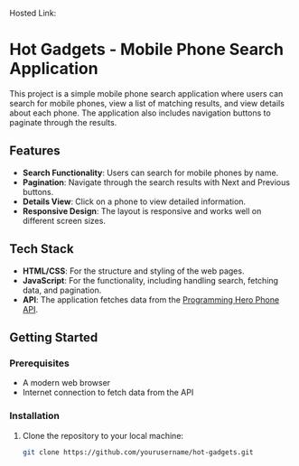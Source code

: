 Hosted Link:

# Hot Gadgets - Mobile Phone Search Application

This project is a simple mobile phone search application where users can search for mobile phones, view a list of matching results, and view details about each phone. The application also includes navigation buttons to paginate through the results.

## Features

- **Search Functionality**: Users can search for mobile phones by name.
- **Pagination**: Navigate through the search results with Next and Previous buttons.
- **Details View**: Click on a phone to view detailed information.
- **Responsive Design**: The layout is responsive and works well on different screen sizes.

## Tech Stack

- **HTML/CSS**: For the structure and styling of the web pages.
- **JavaScript**: For the functionality, including handling search, fetching data, and pagination.
- **API**: The application fetches data from the [Programming Hero Phone API](https://openapi.programming-hero.com/api/phones).

## Getting Started

### Prerequisites

- A modern web browser
- Internet connection to fetch data from the API

### Installation

1. Clone the repository to your local machine:
   ```bash
   git clone https://github.com/yourusername/hot-gadgets.git

